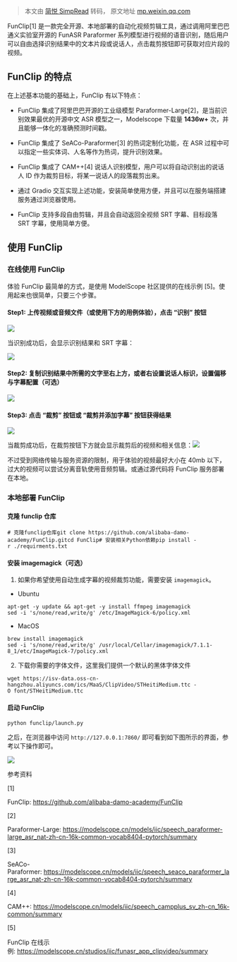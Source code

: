> 本文由 [简悦 SimpRead](http://ksria.com/simpread/) 转码， 原文地址 [mp.weixin.qq.com](https://mp.weixin.qq.com/s/JLKr9OqDZ7dCQbUWJWY4YA)

FunClip[1] 是一款完全开源、本地部署的自动化视频剪辑工具，通过调用阿里巴巴通义实验室开源的 FunASR Paraformer 系列模型进行视频的语音识别，随后用户可以自由选择识别结果中的文本片段或说话人，点击裁剪按钮即可获取对应片段的视频。

FunClip 的特点
-----------

在上述基本功能的基础上，FunClip 有以下特点：

*   FunClip 集成了阿里巴巴开源的工业级模型 Paraformer-Large[2]，是当前识别效果最优的开源中文 ASR 模型之一，Modelscope 下载量 **1436w+** 次，并且能够一体化的准确预测时间戳。
    
*   FunClip 集成了 SeACo-Paraformer[3] 的热词定制化功能，在 ASR 过程中可以指定一些实体词、人名等作为热词，提升识别效果。
    
*   FunClip 集成了 CAM++[4] 说话人识别模型，用户可以将自动识别出的说话人 ID 作为裁剪目标，将某一说话人的段落裁剪出来。
    
*   通过 Gradio 交互实现上述功能，安装简单使用方便，并且可以在服务端搭建服务通过浏览器使用。
    
*   FunClip 支持多段自由剪辑，并且会自动返回全视频 SRT 字幕、目标段落 SRT 字幕，使用简单方便。
    

使用 FunClip
----------

### 在线使用 FunClip

体验 FunClip 最简单的方式，是使用 ModelScope 社区提供的在线示例 [5]。使用起来也很简单，只要三个步骤。

#### Step1: 上传视频或音频文件（或使用下方的用例体验），点击 “识别” 按钮

![](https://mmbiz.qpic.cn/sz_mmbiz_jpg/ac0vwH1QkxDJMllzUEn6aZL53lKkgjPdPSa8eSokgKJxQvNnkXlo0uBbL5pIdh1rdTWict3w89LiabyB1WMWlibKA/640?wx_fmt=jpeg&from=appmsg)

当识别成功后，会显示识别结果和 SRT 字幕：

![](https://mmbiz.qpic.cn/sz_mmbiz_jpg/ac0vwH1QkxDJMllzUEn6aZL53lKkgjPd06rNfLIpFibV2H5ggpXywo5sZ3L3JFIibSL99bibiayficAZCZu3QaXJg4w/640?wx_fmt=jpeg&from=appmsg)

#### Step2: 复制识别结果中所需的文字至右上方，或者右设置说话人标识，设置偏移与字幕配置（可选）

![](https://mmbiz.qpic.cn/sz_mmbiz_jpg/ac0vwH1QkxDJMllzUEn6aZL53lKkgjPd5e0TliaAib5g9u8eWPER3QmMQTkCNe7CfibibEeUic4gib8LEqqZ1VR1XLBA/640?wx_fmt=jpeg&from=appmsg)

#### Step3: 点击 “裁剪” 按钮或 “裁剪并添加字幕” 按钮获得结果

![](https://mmbiz.qpic.cn/sz_mmbiz_jpg/ac0vwH1QkxDJMllzUEn6aZL53lKkgjPdduVbOYvwPumf5xCkTDtQjkQIMR3W2K8VxwIBtSfkxicgP23HFNZicdOQ/640?wx_fmt=jpeg&from=appmsg)

当裁剪成功后，在裁剪按钮下方就会显示裁剪后的视频和相关信息：![](https://mmbiz.qpic.cn/sz_mmbiz_jpg/ac0vwH1QkxDJMllzUEn6aZL53lKkgjPdvgjaaj4WiaVkoYvc3TTLtbKhpXRbcXzDjmGo2Lpsqusx6Q7BaVy1a5w/640?wx_fmt=jpeg&from=appmsg)

不过受到网络传输与服务资源的限制，用于体验的视频最好大小在 40mb 以下，过大的视频可以尝试分离音轨使用音频剪辑。或通过源代码将 FunClip 服务部署在本地。

### 本地部署 FunClip

#### 克隆 funclip 仓库

```
# 克隆funclip仓库git clone https://github.com/alibaba-damo-academy/FunClip.gitcd FunClip# 安装相关Python依赖pip install -r ./requirments.txt
```

#### 安装 imagemagick（可选）

1.  如果你希望使用自动生成字幕的视频裁剪功能，需要安装 `imagemagick`。
    

*   Ubuntu
    

```
apt-get -y update && apt-get -y install ffmpeg imagemagick
sed -i 's/none/read,write/g' /etc/ImageMagick-6/policy.xml
```

*   MacOS
    

```
brew install imagemagick
sed -i 's/none/read,write/g' /usr/local/Cellar/imagemagick/7.1.1-8_1/etc/ImageMagick-7/policy.xml 
```

2.  下载你需要的字体文件，这里我们提供一个默认的黑体字体文件
    

```
wget https://isv-data.oss-cn-hangzhou.aliyuncs.com/ics/MaaS/ClipVideo/STHeitiMedium.ttc -O font/STHeitiMedium.ttc
```

#### 启动 FunClip

```
python funclip/launch.py
```

之后，在浏览器中访问 `http://127.0.0.1:7860/` 即可看到如下图所示的界面，参考以下操作即可。

![](https://mmbiz.qpic.cn/sz_mmbiz_png/ac0vwH1QkxDJMllzUEn6aZL53lKkgjPdgTe69KbB2loeJDP0ib3tbakcGRcJ4cfeIhtQDYoffkSt3Th2kjkYwYw/640?wx_fmt=png&from=appmsg)

参考资料

[1] 

FunClip: https://github.com/alibaba-damo-academy/FunClip

[2] 

Paraformer-Large: https://modelscope.cn/models/iic/speech_paraformer-large_asr_nat-zh-cn-16k-common-vocab8404-pytorch/summary

[3] 

SeACo-Paraformer: https://modelscope.cn/models/iic/speech_seaco_paraformer_large_asr_nat-zh-cn-16k-common-vocab8404-pytorch/summary

[4] 

CAM++: https://modelscope.cn/models/iic/speech_campplus_sv_zh-cn_16k-common/summary

[5] 

FunClip 在线示例: https://modelscope.cn/studios/iic/funasr_app_clipvideo/summary